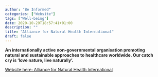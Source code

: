 ```yaml
---
author: "Be Informed"
categories: ["Website"]
tags: ["Well-being"]
date: 2020-10-20T18:57:41+01:00
description: ""
title: "Alliance for Natural Health International"
draft: false
---
```


**An internationally active non-governmental organisation promoting natural and sustainable approaches to healthcare worldwide. Our catch cry is ‘love nature, live naturally’.**

[Website here: Alliance for Natural Health International](https://www.anhinternational.org/#sub)